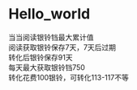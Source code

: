 # Hello_world
当当阅读银铃铛最大累计值  
阅读获取银铃保存7天，7天后过期  
转化后银铃保存91天  
每天最大获取银铃铛750  
转化花费100银铃，可转化113-117不等  
